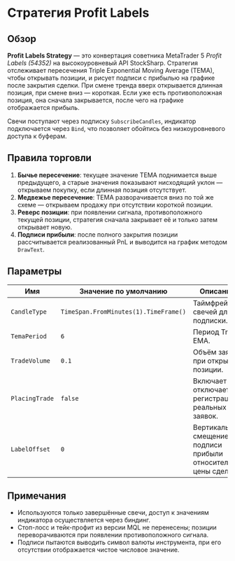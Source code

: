 # Стратегия Profit Labels

## Обзор

**Profit Labels Strategy** — это конвертация советника MetaTrader 5 *Profit Labels (54352)* на высокоуровневый API StockSharp. Стратегия отслеживает пересечения Triple Exponential Moving Average (TEMA), чтобы открывать позиции, и рисует подписи с прибылью на графике после закрытия сделки. При смене тренда вверх открывается длинная позиция, при смене вниз — короткая. Если уже есть противоположная позиция, она сначала закрывается, после чего на графике отображается прибыль.

Свечи поступают через подписку `SubscribeCandles`, индикатор подключается через `Bind`, что позволяет обойтись без низкоуровневого доступа к буферам.

## Правила торговли

1. **Бычье пересечение**: текущее значение TEMA поднимается выше предыдущего, а старые значения показывают нисходящий уклон — открываем покупку, если длинная позиция отсутствует.
2. **Медвежье пересечение**: TEMA разворачивается вниз по той же схеме — открываем продажу при отсутствии короткой позиции.
3. **Реверс позиции**: при появлении сигнала, противоположного текущей позиции, стратегия сначала закрывает её и только затем открывает новую.
4. **Подписи прибыли**: после полного закрытия позиции рассчитывается реализованный PnL и выводится на график методом `DrawText`.

## Параметры

| Имя | Значение по умолчанию | Описание |
| --- | --------------------- | -------- |
| `CandleType` | `TimeSpan.FromMinutes(1).TimeFrame()` | Таймфрейм свечей для подписки. |
| `TemaPeriod` | `6` | Период Triple EMA. |
| `TradeVolume` | `0.1` | Объём заявки при открытии позиции. |
| `PlacingTrade` | `false` | Включает или отключает регистрацию реальных заявок. |
| `LabelOffset` | `0` | Вертикальное смещение подписи прибыли относительно цены сделки. |

## Примечания

- Используются только завершённые свечи, доступ к значениям индикатора осуществляется через биндинг.
- Стоп-лосс и тейк-профит из версии MQL не перенесены; позиции переворачиваются при появлении противоположного сигнала.
- Подписи пытаются выводить символ валюты инструмента, при его отсутствии отображается чистое числовое значение.

